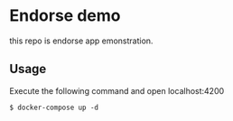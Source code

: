 # Endorse demo
this repo is endorse app emonstration.

## Usage

Execute the following command and open localhost:4200

```
$ docker-compose up -d
```

